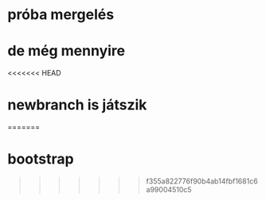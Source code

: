 # próba mergelés
# de még mennyire
<<<<<<< HEAD
# newbranch is játszik
=======
# bootstrap
>>>>>>> f355a822776f90b4ab14fbf1681c6a99004510c5
